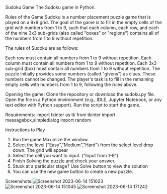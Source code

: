 Sudoku Game
The Sudoku game in Python.

Rules of the Game
Sudoku is a number placement puzzle game that is played on a 9x9 grid. The goal of the game is to fill in the empty cells of the grid with numbers from 1 to 9, such that each column, each row, and each of the nine 3x3 sub-grids (also called "boxes" or "regions") contains all of the numbers from 1 to 9 without repetition.

The rules of Sudoku are as follows:

Each row must contain all numbers from 1 to 9 without repetition.
Each column must contain all numbers from 1 to 9 without repetition.
Each 3x3 sub-grid (box) must contain all numbers from 1 to 9 without repetition.
The puzzle initially provides some numbers (called "givens") as clues. These numbers cannot be changed.
The player's task is to fill in the remaining empty cells with numbers from 1 to 9, following the rules above.

Opening the game:
Clone the repository or download the sudoku.py file.
Open the file in a Python environment (e.g., IDLE, Jupyter Notebook, or any text editor with Python support).
Run the script to start the game.

Requirements:
import tkinter as tk
from tkinter import messagebox,simpledialog
import random


Instructions to Play
1. Run the game.Maximize the window.
2. Select the level ("Easy","Medium","Hard") from the select level drop down. The grid will appear
3. Select the cell you want to input. ("Input from 1-9")
4. Finish Solving the puzzle and check your answer.
5. Stuck at a particular stage? Use Solve button to view the solution
6. You can use the new game button to create a new puzzle.

Screenshots:![Screenshot 2023-06-14 151023](https://github.com/smty2018/Amazing-Python-Scripts/assets/74114936/ba3f4aa4-277f-4458-acb3-c148d57dd5f9)
![Screenshot 2023-06-14 151045](https://github.com/smty2018/Amazing-Python-Scripts/assets/74114936/ed63d309-1292-421c-8c84-02d1f9ea7ab8)
![Screenshot 2023-06-14 171242](https://github.com/smty2018/Amazing-Python-Scripts/assets/74114936/b66a8f2f-c0b7-4916-a11d-eb4783cf7813)
